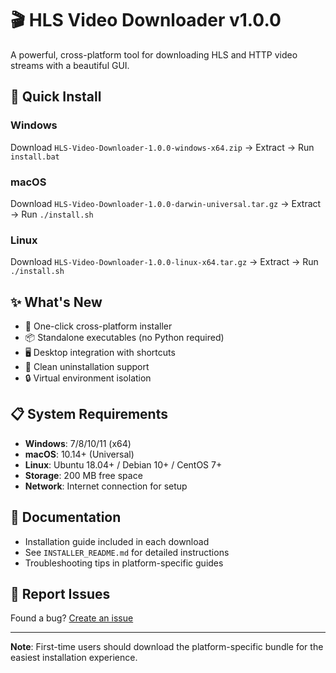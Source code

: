 # 🎬 HLS Video Downloader v1.0.0

A powerful, cross-platform tool for downloading HLS and HTTP video streams with a beautiful GUI.

## 🚀 Quick Install

### Windows
Download `HLS-Video-Downloader-1.0.0-windows-x64.zip` → Extract → Run `install.bat`

### macOS  
Download `HLS-Video-Downloader-1.0.0-darwin-universal.tar.gz` → Extract → Run `./install.sh`

### Linux
Download `HLS-Video-Downloader-1.0.0-linux-x64.tar.gz` → Extract → Run `./install.sh`

## ✨ What's New
- 🎯 One-click cross-platform installer
- 📦 Standalone executables (no Python required)
- 🖥️ Desktop integration with shortcuts
- 🧹 Clean uninstallation support
- 🔒 Virtual environment isolation

## 📋 System Requirements
- **Windows**: 7/8/10/11 (x64)
- **macOS**: 10.14+ (Universal)
- **Linux**: Ubuntu 18.04+ / Debian 10+ / CentOS 7+
- **Storage**: 200 MB free space
- **Network**: Internet connection for setup

## 📖 Documentation
- Installation guide included in each download
- See `INSTALLER_README.md` for detailed instructions
- Troubleshooting tips in platform-specific guides

## 🐛 Report Issues
Found a bug? [Create an issue](https://github.com/yourusername/VideoDownloader/issues/new)

---
**Note**: First-time users should download the platform-specific bundle for the easiest installation experience.
